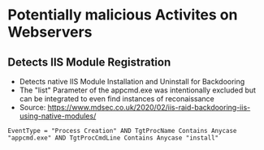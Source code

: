# Potentially malicious Activites on Webservers

## Detects IIS Module Registration

 - Detects native IIS Module Installation and Uninstall for Backdooring
 - The "list" Parameter of the appcmd.exe was intentionally excluded but can be integrated to even find instances of reconaissance
 - Source: https://www.mdsec.co.uk/2020/02/iis-raid-backdooring-iis-using-native-modules/

```STARQuery
EventType = "Process Creation" AND TgtProcName Contains Anycase "appcmd.exe" AND TgtProcCmdLine Contains Anycase "install"
```